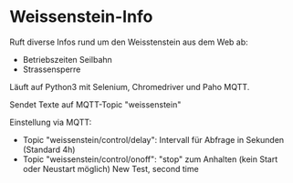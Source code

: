 # Weissenstein-Info

Ruft diverse Infos rund um den Weisstenstein aus dem Web ab:
- Betriebszeiten Seilbahn
- Strassensperre

Läuft auf Python3 mit Selenium, Chromedriver und Paho MQTT.

Sendet Texte auf MQTT-Topic "weissenstein"

Einstellung via MQTT:
- Topic "weissenstein/control/delay": Intervall für Abfrage in Sekunden (Standard 4h)
- Topic "weissenstein/control/onoff": "stop" zum Anhalten (kein Start oder Neustart möglich)
  New Test, second time
